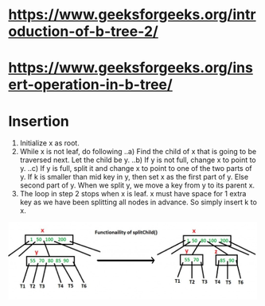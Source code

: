 # https://www.geeksforgeeks.org/introduction-of-b-tree-2/

# https://www.geeksforgeeks.org/insert-operation-in-b-tree/

# Insertion

1) Initialize x as root.
2) While x is not leaf, do following
..a) Find the child of x that is going to be traversed next. Let the child be y.
..b) If y is not full, change x to point to y.
..c) If y is full, split it and change x to point to one of the two parts of y. If k is smaller than mid key in y, then set x as the first part of y. Else second part of y. When we split y, we move a key from y to its parent x.
3) The loop in step 2 stops when x is leaf. x must have space for 1 extra key as we have been splitting all nodes in advance. So simply insert k to x.


<img src="BTreeSplit.jpg" alt="drawing" width="500" rotate="90"/>